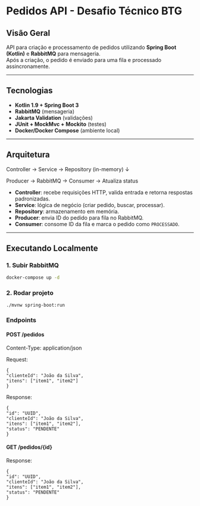 # Pedidos API - Desafio Técnico BTG

##  Visão Geral
API para criação e processamento de pedidos utilizando **Spring Boot (Kotlin)** e **RabbitMQ** para mensageria.  
Após a criação, o pedido é enviado para uma fila e processado assincronamente.

---

##  Tecnologias
- **Kotlin 1.9 + Spring Boot 3**
- **RabbitMQ** (mensageria)
- **Jakarta Validation** (validações)
- **JUnit + MockMvc + Mockito** (testes)
- **Docker/Docker Compose** (ambiente local)

---

##  Arquitetura

Controller → Service → Repository (in-memory)
↓

Producer → RabbitMQ → Consumer → Atualiza status


- **Controller**: recebe requisições HTTP, valida entrada e retorna respostas padronizadas.
- **Service**: lógica de negócio (criar pedido, buscar, processar).
- **Repository**: armazenamento em memória.
- **Producer**: envia ID do pedido para fila no RabbitMQ.
- **Consumer**: consome ID da fila e marca o pedido como `PROCESSADO`.

---

##  Executando Localmente

### 1. Subir RabbitMQ
```bash
docker-compose up -d
```

### 2. Rodar projeto
```
./mvnw spring-boot:run
```
### Endpoints

#### POST /pedidos

Content-Type: application/json

Request:

```
{
"clienteId": "João da Silva",
"itens": ["item1", "item2"]
}
```

Response:
```
{
"id": "UUID",
"clienteId": "João da Silva",
"itens": ["item1", "item2"],
"status": "PENDENTE"
}
```
#### GET /pedidos/{id}

Response:

```
{
"id": "UUID",
"clienteId": "João da Silva",
"itens": ["item1", "item2"],
"status": "PENDENTE"
}
```





